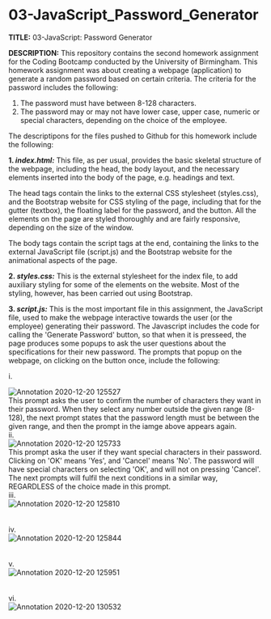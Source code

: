 # 03-JavaScript_Password_Generator

<b>TITLE:</b> 03-JavaScript: Password Generator

<b>DESCRIPTION:</b>
This repository contains the second homework assignment for the Coding Bootcamp conducted by the University of Birmingham. This homework assignment was about creating a webpage (application) to generate a random password based on certain criteria. The criteria for the password includes the following:

1) The password must have between 8-128 characters.
2) The password may or may not have lower case, upper case, numeric or special characters, depending on the choice of the employee.

The descriptipons for the files pushed to Github for this homework include the following:

<b>1. <i>index.html:</i></b>
This file, as per usual, provides the basic skeletal structure of the webpage, including the head, the body layout, and the necessary elements inserted into the body of the page, e.g. headings and text.

The head tags contain the links to the external CSS stylesheet (styles.css), and the Bootstrap website for CSS styling of the page, including that for the gutter (textbox), the floating label for the password, and the button. All the elements on the page are styled thoroughly and are fairly responsive, depending on the size of the window.

The body tags contain the script tags at the end, containing the links to the external JavaScript file (script.js) and the Bootstrap website for the animational aspects of the page.

<b>2. <i>styles.css:</i></b>
This is the external stylesheet for the index file, to add auxiliary styling for some of the elements on the website. Most of the styling, however, has been carried out using Bootstrap.

<b>3. <i>script.js:</i></b>
This is the most important file in this assignment, the JavaScript file, used to make the webpage interactive towards the user (or the employee) generating their password. The Javascript includes the code for calling the 'Generate Password' button, so that when it is presseed, the page produces some popups to ask the user questions about the specifications for their new password. The prompts that popup on the webpage, on clicking on the button once, include the following:

i.      <div text-align = "centre">![Annotation 2020-12-20 125527](https://user-images.githubusercontent.com/73832871/102714219-1730d980-42c5-11eb-805d-37755da725dc.png)</div>
This prompt asks the user to confirm the number of characters they want in their password. When they select any number outside the given range (8-128), the next prompt states that the password length must be between the given range, and then the prompt in the iamge above appears again.
<br>
ii.     <div text-align = "centre">![Annotation 2020-12-20 125733](https://user-images.githubusercontent.com/73832871/102714230-2dd73080-42c5-11eb-9239-e9a3b2750c84.png)</div>
This prompt aska the user if they want special characters in their password. Clicking on 'OK' means 'Yes', and 'Cancel' means 'No'. The password will have special characters on selecting 'OK', and will not on pressing 'Cancel'. The next prompts will fulfil the next conditions in a similar way, REGARDLESS of the choice made in this prompt.
<br>
iii.    <div text-align = "centre">![Annotation 2020-12-20 125810](https://user-images.githubusercontent.com/73832871/102714233-2fa0f400-42c5-11eb-84c5-88c6bcfeed54.png)</div>
<br>    
iv.     <div text-align = "centre">![Annotation 2020-12-20 125844](https://user-images.githubusercontent.com/73832871/102714428-5e6b9a00-42c6-11eb-97da-72966b8dee7f.png)</div>
<br>    
v.      <div text-align = "centre">![Annotation 2020-12-20 125951](https://user-images.githubusercontent.com/73832871/102714430-60cdf400-42c6-11eb-8496-9d33d00d06a4.png)</div>
<br>     
vi.     <div text-align = "centre">![Annotation 2020-12-20 130532](https://user-images.githubusercontent.com/73832871/102714433-63304e00-42c6-11eb-9a1b-64fdb1704aa7.png)</div>